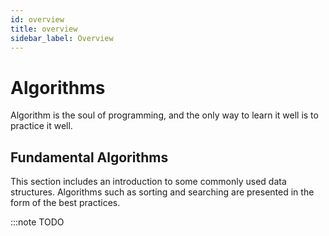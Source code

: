 ```yaml
---
id: overview
title: overview
sidebar_label: Overview
---
```


# Algorithms

Algorithm is the soul of programming, and the only way to learn it well is to practice it well.

## Fundamental Algorithms

This section includes an introduction to some commonly used data structures. Algorithms such as sorting and searching are presented in the form of the best practices.

:::note
TODO